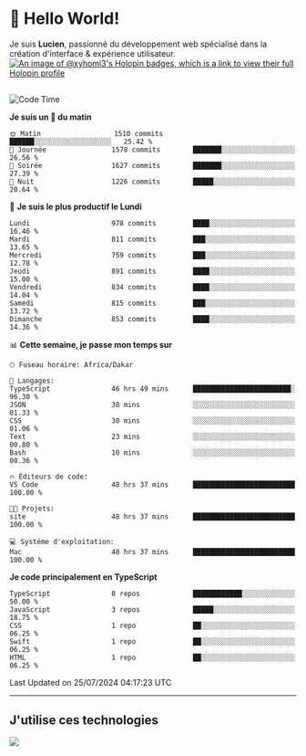 # 👋 Hello World!

Je suis **Lucien**, passionné du développement web spécialisé dans la création d'interface & expérience utilisateur.
[![An image of @xyhomi3's Holopin badges, which is a link to view their full Holopin profile](https://holopin.me/xyhomi3)](https://holopin.io/@xyhomi3)

##

<!--START_SECTION:waka-->
![Code Time](http://img.shields.io/badge/Code%20Time-1%2C581%20hrs%2027%20mins-blue)

**Je suis un 🐤 du matin** 

```text
🌞 Matin                  1510 commits        ██████░░░░░░░░░░░░░░░░░░░   25.42 % 
🌆 Journée                1578 commits        ███████░░░░░░░░░░░░░░░░░░   26.56 % 
🌃 Soirée                 1627 commits        ███████░░░░░░░░░░░░░░░░░░   27.39 % 
🌙 Nuit                   1226 commits        █████░░░░░░░░░░░░░░░░░░░░   20.64 % 
```
📅 **Je suis le plus productif le Lundi** 

```text
Lundi                    978 commits         ████░░░░░░░░░░░░░░░░░░░░░   16.46 % 
Mardi                    811 commits         ███░░░░░░░░░░░░░░░░░░░░░░   13.65 % 
Mercredi                 759 commits         ███░░░░░░░░░░░░░░░░░░░░░░   12.78 % 
Jeudi                    891 commits         ████░░░░░░░░░░░░░░░░░░░░░   15.00 % 
Vendredi                 834 commits         ████░░░░░░░░░░░░░░░░░░░░░   14.04 % 
Samedi                   815 commits         ███░░░░░░░░░░░░░░░░░░░░░░   13.72 % 
Dimanche                 853 commits         ████░░░░░░░░░░░░░░░░░░░░░   14.36 % 
```


📊 **Cette semaine, je passe mon temps sur** 

```text
🕑︎ Fuseau horaire: Africa/Dakar

💬 Langages: 
TypeScript               46 hrs 49 mins      ████████████████████████░   96.30 % 
JSON                     38 mins             ░░░░░░░░░░░░░░░░░░░░░░░░░   01.33 % 
CSS                      30 mins             ░░░░░░░░░░░░░░░░░░░░░░░░░   01.06 % 
Text                     23 mins             ░░░░░░░░░░░░░░░░░░░░░░░░░   00.80 % 
Bash                     10 mins             ░░░░░░░░░░░░░░░░░░░░░░░░░   00.36 % 

🔥 Éditeurs de code: 
VS Code                  48 hrs 37 mins      █████████████████████████   100.00 % 

🐱‍💻 Projets: 
site                     48 hrs 37 mins      █████████████████████████   100.00 % 

💻 Système d'exploitation: 
Mac                      48 hrs 37 mins      █████████████████████████   100.00 % 
```

**Je code principalement en TypeScript** 

```text
TypeScript               8 repos             ████████████░░░░░░░░░░░░░   50.00 % 
JavaScript               3 repos             █████░░░░░░░░░░░░░░░░░░░░   18.75 % 
CSS                      1 repo              ██░░░░░░░░░░░░░░░░░░░░░░░   06.25 % 
Swift                    1 repo              ██░░░░░░░░░░░░░░░░░░░░░░░   06.25 % 
HTML                     1 repo              ██░░░░░░░░░░░░░░░░░░░░░░░   06.25 % 
```




 Last Updated on 25/07/2024 04:17:23 UTC
<!--END_SECTION:waka-->
---

## J'utilise ces technologies

<p align="left">
  <a href="https://skillicons.dev">
    <img src="https://skillicons.dev/icons?i=ts,js,md,scss,tailwind,react,docker,express,astro,vite,nextjs,vercel,figma,ableton" />
  </a>
</p>

